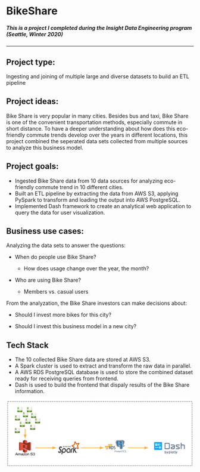 # BikeShare
##### This is a project I completed during the Insight Data Engineering program (Seattle, Winter 2020)
---
## Project type: 
Ingesting and joining of multiple large and diverse datasets to build an ETL pipeline

## Project ideas:
Bike Share is very popular in many cities. Besides bus and taxi, Bike Share is one of the convenient transportation methods, especially commute in short distance. To have a deeper understanding about how does this eco-friendly commute trends develop over the years in different locations, this project combined the seperated data sets collected from multiple sources to analyze this business model.

## Project goals:
* Ingested Bike Share data from 10 data sources for analyzing eco-friendly commute trend in 10 different cities.
* Built an ETL pipeline by extracting the data from AWS S3, applying PySpark to transform and loading the output into AWS PostgreSQL.
* Implemented Dash framework to create an analytical web application to query the data for user visualization.

## Business use cases:
Analyzing the data sets to answer the questions:

* When do people use Bike Share?
  * How does usage change over the year, the month?
  
* Who are using Bike Share?
  * Members vs. casual users

From the analyzation, the Bike Share investors can make decisions about:

  * Should I invest more bikes for this city?
  
  * Should I invest this business model in a new city?

## Tech Stack
* The 10 collected Bike Share data are stored at AWS S3.
* A Spark cluster is used to extract and transform the raw data in parallel.
* A AWS RDS PostgreSQL database is used to store the combined dataset ready for receiving queries from frontend.
* Dash is used to build the frontend that dispaly results of the Bike Share information.

![](image/techStack_2.PNG)

